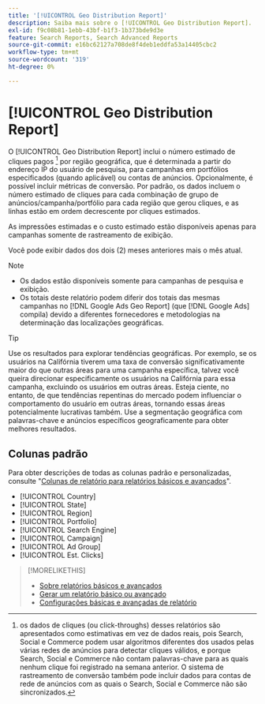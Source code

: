 ```yaml
---
title: '[!UICONTROL Geo Distribution Report]'
description: Saiba mais sobre o [!UICONTROL Geo Distribution Report].
exl-id: f9c08b81-1ebb-43bf-b1f3-1b373bde9d3e
feature: Search Reports, Search Advanced Reports
source-git-commit: e16bc62127a708de8f4deb1eddfa53a14405cbc2
workflow-type: tm+mt
source-wordcount: '319'
ht-degree: 0%

---
```


# [!UICONTROL Geo Distribution Report]

O [!UICONTROL Geo Distribution Report] inclui o número estimado de cliques pagos [^1] por região geográfica, que é determinada a partir do endereço IP do usuário de pesquisa, para campanhas em portfólios especificados (quando aplicável) ou contas de anúncios. Opcionalmente, é possível incluir métricas de conversão. Por padrão, os dados incluem o número estimado de cliques para cada combinação de grupo de anúncios/campanha/portfólio para cada região que gerou cliques, e as linhas estão em ordem decrescente por cliques estimados.

As impressões estimadas e o custo estimado estão disponíveis apenas para campanhas somente de rastreamento de exibição.

Você pode exibir dados dos dois (2) meses anteriores mais o mês atual.

>[!NOTE]
>
>* Os dados estão disponíveis somente para campanhas de pesquisa e exibição.
>* Os totais deste relatório podem diferir dos totais das mesmas campanhas no [!DNL Google Ads Geo Report] (que [!DNL Google Ads] compila) devido a diferentes fornecedores e metodologias na determinação das localizações geográficas.

>[!TIP]
>
>Use os resultados para explorar tendências geográficas. Por exemplo, se os usuários na Califórnia tiverem uma taxa de conversão significativamente maior do que outras áreas para uma campanha específica, talvez você queira direcionar especificamente os usuários na Califórnia para essa campanha, excluindo os usuários em outras áreas. Esteja ciente, no entanto, de que tendências repentinas do mercado podem influenciar o comportamento do usuário em outras áreas, tornando essas áreas potencialmente lucrativas também. Use a segmentação geográfica com palavras-chave e anúncios específicos geograficamente para obter melhores resultados.

[^1]: os dados de cliques (ou click-throughs) desses relatórios são apresentados como estimativas em vez de dados reais, pois Search, Social e Commerce podem usar algoritmos diferentes dos usados pelas várias redes de anúncios para detectar cliques válidos, e porque Search, Social e Commerce não contam palavras-chave para as quais nenhum clique foi registrado na semana anterior. O sistema de rastreamento de conversão também pode incluir dados para contas de rede de anúncios com as quais o Search, Social e Commerce não são sincronizados.

## Colunas padrão

Para obter descrições de todas as colunas padrão e personalizadas, consulte &quot;[Colunas de relatório para relatórios básicos e avançados](basic-advanced-report-columns.md)&quot;.

* [!UICONTROL Country]
* [!UICONTROL State]
* [!UICONTROL Region]
* [!UICONTROL Portfolio]
* [!UICONTROL Search Engine]
* [!UICONTROL Campaign]
* [!UICONTROL Ad Group]
* [!UICONTROL Est. Clicks]

>[!MORELIKETHIS]
>
>* [Sobre relatórios básicos e avançados](basic-advanced-report-about.md)
>* [Gerar um relatório básico ou avançado](basic-advanced-report-generate.md)
>* [Configurações básicas e avançadas de relatório](basic-advanced-report-settings.md)
